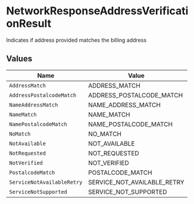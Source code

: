 # NetworkResponseAddressVerificationResult

Indicates if address provided matches the billing address


## Values

| Name                        | Value                       |
| --------------------------- | --------------------------- |
| `AddressMatch`              | ADDRESS_MATCH               |
| `AddressPostalcodeMatch`    | ADDRESS_POSTALCODE_MATCH    |
| `NameAddressMatch`          | NAME_ADDRESS_MATCH          |
| `NameMatch`                 | NAME_MATCH                  |
| `NamePostalcodeMatch`       | NAME_POSTALCODE_MATCH       |
| `NoMatch`                   | NO_MATCH                    |
| `NotAvailable`              | NOT_AVAILABLE               |
| `NotRequested`              | NOT_REQUESTED               |
| `NotVerified`               | NOT_VERIFIED                |
| `PostalcodeMatch`           | POSTALCODE_MATCH            |
| `ServiceNotAvailableRetry`  | SERVICE_NOT_AVAILABLE_RETRY |
| `ServiceNotSupported`       | SERVICE_NOT_SUPPORTED       |